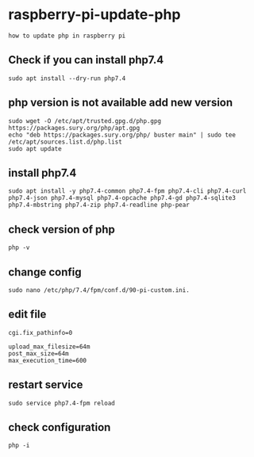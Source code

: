 # raspberry-pi-update-php
```
how to update php in raspberry pi
```

## Check if you can install php7.4
```
sudo apt install --dry-run php7.4
```


## php version is not available add new version
```
sudo wget -O /etc/apt/trusted.gpg.d/php.gpg https://packages.sury.org/php/apt.gpg
echo "deb https://packages.sury.org/php/ buster main" | sudo tee /etc/apt/sources.list.d/php.list
sudo apt update
```


## install php7.4
```
sudo apt install -y php7.4-common php7.4-fpm php7.4-cli php7.4-curl php7.4-json php7.4-mysql php7.4-opcache php7.4-gd php7.4-sqlite3 php7.4-mbstring php7.4-zip php7.4-readline php-pear
```


## check version of php
```
php -v
```


## change config
```
sudo nano /etc/php/7.4/fpm/conf.d/90-pi-custom.ini.
```

## edit file
```
cgi.fix_pathinfo=0

upload_max_filesize=64m
post_max_size=64m
max_execution_time=600
```

## restart service
```
sudo service php7.4-fpm reload
```

## check configuration
```
php -i
```
